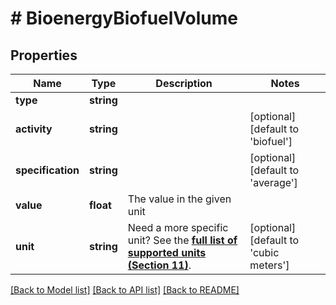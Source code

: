 # # BioenergyBiofuelVolume

## Properties

Name | Type | Description | Notes
------------ | ------------- | ------------- | -------------
**type** | **string** |  |
**activity** | **string** |  | [optional] [default to 'biofuel']
**specification** | **string** |  | [optional] [default to 'average']
**value** | **float** | The value in the given unit |
**unit** | **string** | Need a more specific unit? See the **[full list of supported units (Section 11)](https://convert.js.org/types/_unitsbymeasureraw)**. | [optional] [default to 'cubic meters']

[[Back to Model list]](../../README.md#models) [[Back to API list]](../../README.md#endpoints) [[Back to README]](../../README.md)

